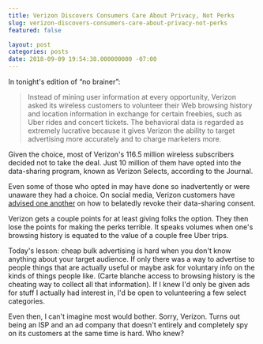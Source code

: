 ```yaml
---
title: Verizon Discovers Consumers Care About Privacy, Not Perks
slug: verizon-discovers-consumers-care-about-privacy-not-perks
featured: false

layout: post
categories: posts
date: 2018-09-09 19:54:38.000000000 -07:00
---
```


In tonight's edition of “no brainer”:

> Instead of mining user information at every opportunity, Verizon asked its wireless customers to volunteer their Web browsing history and location information in exchange for certain freebies, such as Uber rides and concert tickets. The behavioral data is regarded as extremely lucrative because it gives Verizon the ability to target advertising more accurately and to charge marketers more.

Given the choice, most of Verizon's 116.5 million wireless subscribers decided not to take the deal. Just 10 million of them have opted into the data-sharing program, known as Verizon Selects, according to the Journal.

Even some of those who opted in may have done so inadvertently or were unaware they had a choice. On social media, Verizon customers have [advised one another](https://www.reddit.com/r/YouShouldKnow/comments/2dkg8z/ysk_that_the_smart_rewards_points_verizon_is/) on how to belatedly revoke their data-sharing consent.

Verizon gets a couple points for at least giving folks the option. They then lose the points for making the perks terrible. It speaks volumes when one's browsing history is equated to the value of a couple free Uber trips.

Today's lesson: cheap bulk advertising is hard when you don't know anything about your target audience. If only there was a way to advertise to people things that are actually useful or maybe ask for voluntary info on the kinds of things people like. (Carte blanche access to browsing history is the cheating way to collect all that information). If I knew I'd only be given ads for stuff I actually had interest in, I'd be open to volunteering a few select categories.

Even then, I can't imagine most would bother. Sorry, Verizon. Turns out being an ISP and an ad company that doesn't entirely and completely spy on its customers at the same time is hard. Who knew?

